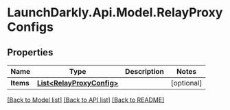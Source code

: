 # LaunchDarkly.Api.Model.RelayProxyConfigs
## Properties

Name | Type | Description | Notes
------------ | ------------- | ------------- | -------------
**Items** | [**List&lt;RelayProxyConfig&gt;**](RelayProxyConfig.md) |  | [optional] 

[[Back to Model list]](../README.md#documentation-for-models) [[Back to API list]](../README.md#documentation-for-api-endpoints) [[Back to README]](../README.md)

